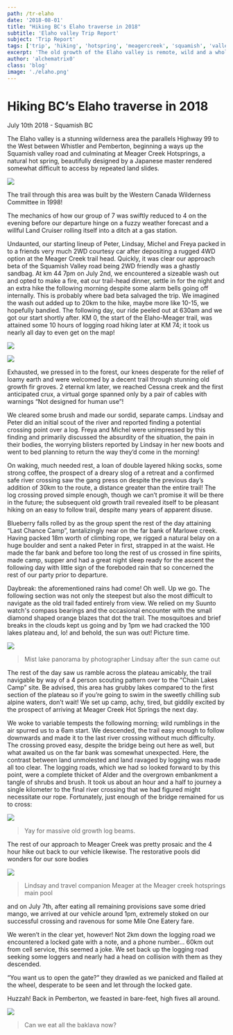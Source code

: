 ```yaml
---
path: /tr-elaho
date: '2018-08-01'
title: "Hiking BC's Elaho traverse in 2018"
subtitle: 'Elaho valley Trip Report'
subject: 'Trip Report'
tags: ['trip', 'hiking', 'hotspring', 'meagercreek', 'squamish', 'valley', 'elaho', 'traverse', 'backpacking', 'adventure', 'camping', 'wilderness', 'friends']
excerpt: 'The old growth of the Elaho valley is remote, wild and a whole lot of fun to explore'
author: 'alchematrix0'
class: 'blog'
image: './elaho.png'
---
```

# Hiking BC’s Elaho traverse in 2018

July 10th 2018 - Squamish BC

The Elaho valley is a stunning wilderness area the parallels Highway 99 to the West between Whistler and Pemberton, beginning a ways up the Squamish valley road and culminating at Meager Creek Hotsprings, a natural hot spring, beautifully designed by a Japanese master rendered somewhat difficult to access by repeated land slides.

![](https://cdn-images-1.medium.com/max/600/1*HLO3I76eVY494IhBCtNkfQ.jpeg)

The trail through this area was built by the Western Canada Wilderness Committee in 1998!

The mechanics of how our group of 7 was swiftly reduced to 4 on the evening before our departure hinge on a fuzzy weather forecast and a willful Land Cruiser rolling itself into a ditch at a gas station.

Undaunted, our starting lineup of Peter, Lindsay, Michel and Freya packed in to a friends very much 2WD courtesy car after depositing a rugged 4WD option at the Meager Creek trail head. Quickly, it was clear our approach beta of the Squamish Valley road being 2WD friendly was a ghastly sandbag. At km 44 7pm on July 2nd, we encountered a sizeable wash out and opted to make a fire, eat our trail-head dinner, settle in for the night and an extra hike the following morning despite some alarm bells going off internally. This is probably where bad beta salvaged the trip. We imagined the wash out added up to 20km to the hike, maybe more like 10-15, we hopefully bandied. The following day, our ride peeled out at 630am and we got our start shortly after. KM 0, the start of the Elaho-Meager trail, was attained some 10 hours of logging road hiking later at KM 74; it took us nearly all day to even get on the map!

![](https://cdn-images-1.medium.com/max/600/1*_9D_HcKPFYsbHCdZ9ifjfA.jpeg)

![](https://cdn-images-1.medium.com/max/600/1*_6OP98GaIMOC25sPz3N4Gg.jpeg)

Exhausted, we pressed in to the forest, our knees desperate for the relief of loamy earth and were welcomed by a decent trail through stunning old growth fir groves. 2 eternal km later, we reached Cessna creek and the first anticipated crux, a virtual gorge spanned only by a pair of cables with warnings “Not designed for human use”!

We cleared some brush and made our sordid, separate camps. Lindsay and Peter did an initial scout of the river and reported finding a potential crossing point over a log. Freya and Michel were unimpressed by this finding and primarily discussed the absurdity of the situation, the pain in their bodies, the worrying blisters reported by Lindsay in her new boots and went to bed planning to return the way they’d come in the morning!

On waking, much needed rest, a loan of double layered hiking socks, some strong coffee, the prospect of a dreary slog of a retreat and a confirmed safe river crossing saw the gang press on despite the previous day’s addition of 30km to the route, a distance greater than the entire trail! The log crossing proved simple enough, though we can’t promise it will be there in the future; the subsequent old growth trail revealed itself to be pleasant hiking on an easy to follow trail, despite many years of apparent disuse.

Blueberry falls rolled by as the group spent the rest of the day attaining “Last Chance Camp”, tantalizingly near on the far bank of Marlowe creek. Having packed 18m worth of climbing rope, we rigged a natural belay on a huge boulder and sent a naked Peter in first, strapped in at the waist. He made the far bank and before too long the rest of us crossed in fine spirits, made camp, supper and had a great night sleep ready for the ascent the following day with little sign of the foreboded rain that so concerned the rest of our party prior to departure.

Daybreak: the aforementioned rains had come! Oh well. Up we go. The following section was not only the steepest but also the most difficult to navigate as the old trail faded entirely from view. We relied on my Suunto watch's compass bearings and the occasional encounter with the small diamond shaped orange blazes that dot the trail. The mosquitoes and brief breaks in the clouds kept us going and by 1pm we had cracked the 100 lakes plateau and, lo! and behold, the sun was out! Picture time.

![](https://cdn-images-1.medium.com/max/2000/1*CncticEO8CJRdFyoHMk0tQ.jpeg)

> Mist lake panorama by photographer Lindsay after the sun came out

The rest of the day saw us ramble across the plateau amicably, the trail navigable by way of a 4 person scouting pattern over to the “Chain Lakes Camp” site. Be advised, this area has grubby lakes compared to the first section of the plateau so if you’re going to swim in the sweetly chilling sub alpine waters, don’t wait! We set up camp, achy, tired, but giddily excited by the prospect of arriving at Meager Creek Hot Springs the next day.

We woke to variable tempests the following morning; wild rumblings in the air spurred us to a 6am start. We descended, the trail easy enough to follow downwards and made it to the last river crossing without much difficulty. The crossing proved easy, despite the bridge being out here as well, but what awaited us on the far bank was somewhat unexpected. Here, the contrast between land unmolested and land ravaged by logging was made all too clear. The logging roads, which we had so looked forward to by this point, were a complete thicket of Alder and the overgrown embankment a tangle of shrubs and brush. It took us about an hour and a half to journey a single kilometer to the final river crossing that we had figured might necessitate our rope. Fortunately, just enough of the bridge remained for us to cross:

![](https://cdn-images-1.medium.com/max/800/1*uWxiLAVfLWW3kYEGUEkiMQ.jpeg)

> Yay for massive old growth log beams.

The rest of our approach to Meager Creek was pretty prosaic and the 4 hour hike out back to our vehicle likewise. The restorative pools did wonders for our sore bodies


![](https://cdn-images-1.medium.com/max/600/1*sJIYd6mtu7ogxbIBzJqCWg.jpeg)
> Lindsay and travel companion Meager at the Meager creek hotsprings main pool

and on July 7th, after eating all remaining provisions save some dried mango, we arrived at our vehicle around 1pm, extremely stoked on our successful crossing and ravenous for some Mile One Eatery fare.

We weren’t in the clear yet, however! Not 2km down the logging road we encountered a locked gate with a note, and a phone number… 60km out from cell service, this seemed a joke. We set back up the logging road seeking some loggers and nearly had a head on collision with them as they descended.

“You want us to open the gate?” they drawled as we panicked and flailed at the wheel, desperate to be seen and let through the locked gate.

Huzzah! Back in Pemberton, we feasted in bare-feet, high fives all around.

![](https://cdn-images-1.medium.com/max/800/1*DH9HbkzI4NVvIlHXGMH3zw.jpeg)

> Can we eat all the baklava now?
